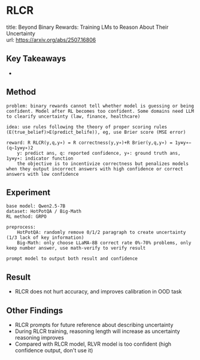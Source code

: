 # RLCR
title: Beyond Binary Rewards: Training LMs to Reason About Their Uncertainty  
url: https://arxiv.org/abs/2507.16806  

## Key Takeaways
-

## Method
```
problem: binary rewards cannot tell whether model is guessing or being confident. Model after RL becomes too confident. Some domains need LLM to clearify uncertainty (law, finance, healthcare)

idea: use rules following the theory of proper scoring rules (E(true_belief)>E(predict_belife)), eg, use Brier score (MSE error)

reward: R RLCR​(y,q,y∗) = R correctness​(y,y∗)+R Brier​(y,q,y∗) = 1y≡y∗​−(q−1y≡y∗​)2
    y: predict ans, q: reported confidence, y∗: ground truth ans, 1y≡y∗: indicator function
    the objective is to incentivize correctness but penalizes models when they output incorrect answers with high confidence or correct answers with low confidence
```

## Experiment
```
base model: Qwen2.5-7B
dataset: HotPotQA / Big-Math
RL method: GRPO

preprocess: 
    HotPotQA: randomly remove 0/1/2 paragraph to create uncertainty (1/3 lack of key information)
    Big-Math: only choose LLaMA-8B correct rate 0%-70% problems, only keep number answer, use math-verify to verify result

prompt model to output both result and confidence
```

## Result
- RLCR does not hurt accuracy, and improves calibration in OOD task

## Other Findings
- RLCR prompts for future reference about describing uncertainty
- During RLCR training, reasoning length will increase as uncertainty reasoning improves
- Compared with RLCR model, RLVR model is too confident (high confidence output, don't use it)